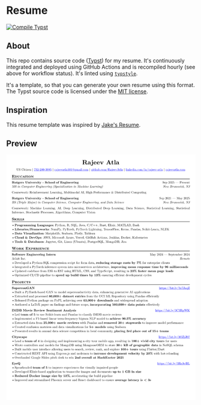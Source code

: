 # Resume
[![Compile Typst](https://github.com/RajeevAtla/resume/actions/workflows/compile.yml/badge.svg)](https://github.com/RajeevAtla/resume/actions/workflows/compile.yml)

## About

This repo contains source code ([Typst](https://typst.app/docs/)) for my resume.
It's continuously integrated and deployed using GitHub Actions and is recompiled hourly (see above for workflow status).
It's linted using [`typstyle`](https://typstyle-rs.github.io/typstyle/).

It's a template, so that you can generate your own resume using this format.
The Typst source code is licensed under the [MIT license](https://opensource.org/license/mit).

## Inspiration

This resume template was inspired by [Jake's Resume](https://github.com/jakegut/resume).

## Preview

![Resume](/img/resume_LQ.png "Image of Rajeev Atla's Resume")
